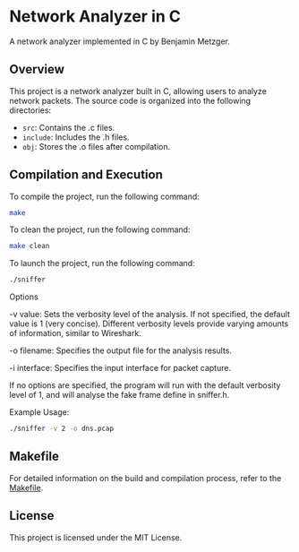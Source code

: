 # Network Analyzer in C

A network analyzer implemented in C by Benjamin Metzger.

## Overview

This project is a network analyzer built in C, allowing users to analyze network packets. The source code is organized into the following directories:

- `src`: Contains the .c files.
- `include`: Includes the .h files.
- `obj`: Stores the .o files after compilation.

## Compilation and Execution

To compile the project, run the following command:

```bash
make
```
To clean the project, run the following command:

```bash
make clean
```

To launch the project, run the following command:

```bash
./sniffer
```
Options

-v value:  Sets the verbosity level of the analysis. If not specified, the default value is 1 (very concise). Different verbosity levels provide varying amounts of information, similar to Wireshark.

-o filename: Specifies the output file for the analysis results.

-i interface: Specifies the input interface for packet capture.

If no options are specified, the program will run with the default verbosity level of 1, and will analyse the fake frame define in sniffer.h.

Example Usage:

```bash
./sniffer -v 2 -o dns.pcap
```


## Makefile

For detailed information on the build and compilation process, refer to the [Makefile](Makefile).


## License

This project is licensed under the MIT License.